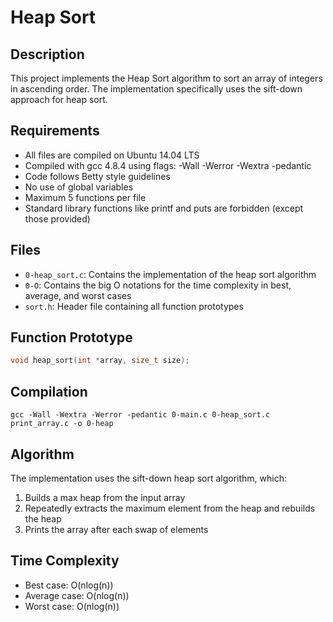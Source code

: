 # Heap Sort

## Description
This project implements the Heap Sort algorithm to sort an array of integers in ascending order. The implementation specifically uses the sift-down approach for heap sort.

## Requirements
- All files are compiled on Ubuntu 14.04 LTS
- Compiled with gcc 4.8.4 using flags: -Wall -Werror -Wextra -pedantic
- Code follows Betty style guidelines
- No use of global variables
- Maximum 5 functions per file
- Standard library functions like printf and puts are forbidden (except those provided)

## Files
- `0-heap_sort.c`: Contains the implementation of the heap sort algorithm
- `0-O`: Contains the big O notations for the time complexity in best, average, and worst cases
- `sort.h`: Header file containing all function prototypes

## Function Prototype
```c
void heap_sort(int *array, size_t size);
```

## Compilation
```
gcc -Wall -Wextra -Werror -pedantic 0-main.c 0-heap_sort.c print_array.c -o 0-heap
```

## Algorithm
The implementation uses the sift-down heap sort algorithm, which:
1. Builds a max heap from the input array
2. Repeatedly extracts the maximum element from the heap and rebuilds the heap
3. Prints the array after each swap of elements

## Time Complexity
- Best case: O(nlog(n))
- Average case: O(nlog(n))
- Worst case: O(nlog(n))